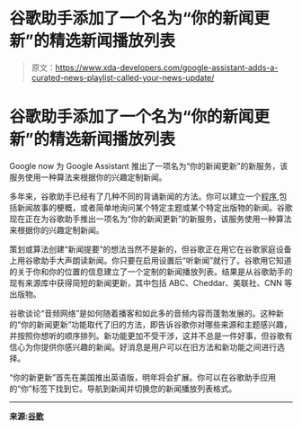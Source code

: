 # 谷歌助手添加了一个名为“你的新闻更新”的精选新闻播放列表

> 原文：<https://www.xda-developers.com/google-assistant-adds-a-curated-news-playlist-called-your-news-update/>

# 谷歌助手添加了一个名为“你的新闻更新”的精选新闻播放列表

Google now 为 Google Assistant 推出了一项名为“你的新闻更新”的新服务，该服务使用一种算法来根据你的兴趣定制新闻。

多年来，谷歌助手已经有了几种不同的背诵新闻的方法。你可以建立一个[程序](https://www.xda-developers.com/google-assistant-routines-android-tv/),包括新闻故事的梗概，或者简单地询问某个特定主题或某个特定出版物的新闻。谷歌现在正在为谷歌助手推出一项名为“你的新闻更新”的新服务，该服务使用一种算法来根据你的兴趣定制新闻。

策划或算法创建“新闻提要”的想法当然不是新的，但谷歌正在用它在谷歌家庭设备上用谷歌助手大声朗读新闻。你只要在启用设置后“听新闻”就行了。谷歌用它知道的关于你和你的位置的信息建立了一个定制的新闻播放列表。结果是从谷歌助手的现有来源库中获得简短的新闻更新，其中包括 ABC、Cheddar、美联社、CNN 等出版物。

谷歌谈论“音频网络”是如何随着播客和如此多的音频内容而蓬勃发展的。这种新的“你的新闻更新”功能取代了旧的方法，即告诉谷歌你对哪些来源和主题感兴趣，并按照你想听的顺序排列。新功能更加不受干涉，这并不总是一件好事，但谷歌有信心为你提供你感兴趣的新闻。好消息是用户可以在旧方法和新功能之间进行选择。

“你的新更新”首先在美国推出英语版，明年将会扩展。你可以在谷歌助手应用的“你”标签下找到它。导航到新闻并切换您的新闻播放列表格式。

* * *

**来源:[谷歌](https://www.blog.google/products/news/your-news-update/)**
